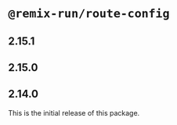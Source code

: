 # `@remix-run/route-config`

## 2.15.1

## 2.15.0

## 2.14.0

This is the initial release of this package.
